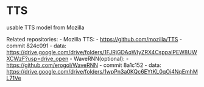 # TTS
usable TTS model from Mozilla

Related repositories:
    - Mozilla TTS:
        - https://github.com/mozilla/TTS
        - commit 824c091
        - data: https://drive.google.com/drive/folders/1FJRjGDAqWIyZRX4CsppaIPEW8UWXCWzF?usp=drive_open
    - WaveRNN(optional):
        - https://github.com/erogol/WaveRNN
        - commit 8a1c152
        - data: https://drive.google.com/drive/folders/1wpPn3a0KQc6EYtKL0qOi4NqEmhML71Ve


